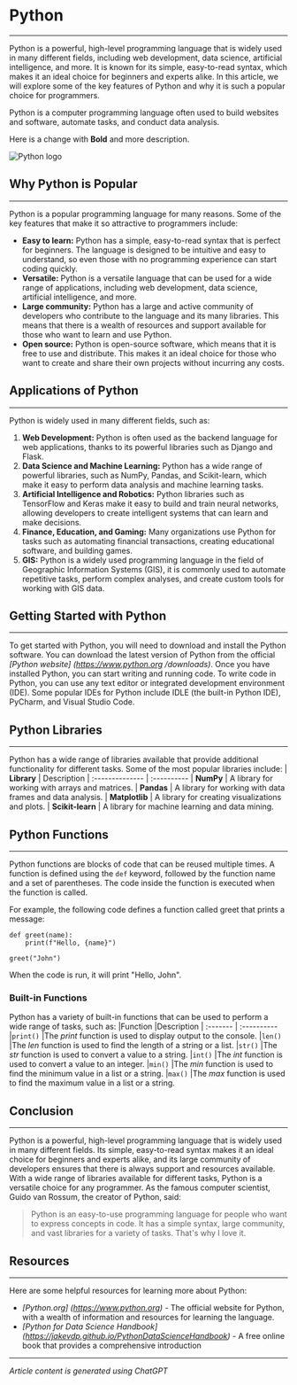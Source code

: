 # Python
___________
Python is a powerful, high-level programming language that is widely used in many different fields, 
including web development, data science, artificial intelligence, and more. It is known for its simple,
easy-to-read syntax, which makes it an ideal choice for beginners and experts alike. In this article,
we will explore some of the key features of Python and why it is such a popular choice for
programmers.

Python is a computer programming language often used to build websites and software, automate tasks, and conduct data analysis. 

Here is a change with **Bold** and more description. 

![Python logo](https://www.python.org/static/img/python-logo@2x.png)

## Why Python is Popular
___________
Python is a popular programming language for many reasons. Some of the key features that make
it so attractive to programmers include:
- **Easy to learn:** Python has a simple, easy-to-read syntax that is perfect for beginners. The
language is designed to be intuitive and easy to understand, so even those with no
programming experience can start coding quickly.
- **Versatile:** Python is a versatile language that can be used for a wide range of applications,
including web development, data science, artificial intelligence, and more.
- **Large community:** Python has a large and active community of developers who contribute to
the language and its many libraries. This means that there is a wealth of resources and support
available for those who want to learn and use Python.
- **Open source:** Python is open-source software, which means that it is free to use and
distribute. This makes it an ideal choice for those who want to create and share their own
projects without incurring any costs.

## Applications of Python
___________
Python is widely used in many different fields, such as:
1. **Web Development:** Python is often used as the backend language for web applications,
thanks to its powerful libraries such as Django and Flask.
2. **Data Science and Machine Learning:** Python has a wide range of powerful libraries, such as
NumPy, Pandas, and Scikit-learn, which make it easy to perform data analysis and machine
learning tasks.
3. **Artificial Intelligence and Robotics:** Python libraries such as TensorFlow and Keras make it
easy to build and train neural networks, allowing developers to create intelligent systems that
can learn and make decisions.
4. **Finance, Education, and Gaming:** Many organizations use Python for tasks such as
automating financial transactions, creating educational software, and building games.
5. **GIS:** Python is a widely used programming language in the field of Geographic Information
Systems (GIS), it is commonly used to automate repetitive tasks, perform complex analyses,
and create custom tools for working with GIS data.

## Getting Started with Python
___________
To get started with Python, you will need to download and install the Python software. You can
download the latest version of Python from the official *[Python website] (https://www.python.org
/downloads)*. Once you have installed Python, you can start writing and running code.
To write code in Python, you can use any text editor or integrated development environment (IDE).
Some popular IDEs for Python include IDLE (the built-in Python IDE), PyCharm, and Visual Studio
Code.

## Python Libraries
___________
Python has a wide range of libraries available that provide additional functionality for different
tasks. Some of the most popular libraries include:
| **Library**       | Description
| :--------------   | :----------
| **NumPy**         | A library for working with arrays and matrices.
| **Pandas**        | A library for working with data frames and data analysis.
| **Matplotlib**    | A library for creating visualizations and plots.
| **Scikit-learn**  | A library for machine learning and data mining.

## Python Functions
___________

Python functions are blocks of code that can be reused multiple times. A function is defined using
the `def` keyword, followed by the function name and a set of parentheses. The code inside the
function is executed when the function is called.

For example, the following code defines a function called greet that prints a message:
```
def greet(name):
    print(f"Hello, {name}")
            
greet("John")
```
When the code is run, it will print "Hello, John".

### Built-in Functions

Python has a variety of built-in functions that can be used to perform a wide range of tasks, such
as:
|Function   |Description
| :-------  | :----------
|`print()`    |The *print* function is used to display output to the console.
|`len()`      |The *len* function is used to find the length of a string or a list.
|`str()`      |The *str* function is used to convert a value to a string.
|`int()`      |The *int* function is used to convert a value to an integer.
|`min()`      |The *min* function is used to find the minimum value in a list or a string.
|`max()`      |The *max* function is used to find the maximum value in a list or a string.

## Conclusion
___________
Python is a powerful, high-level programming language that is widely used in many different fields.
Its simple, easy-to-read syntax makes it an ideal choice for beginners and experts alike, and its
large community of developers ensures that there is always support and resources available. With
a wide range of libraries available for different tasks, Python is a versatile choice for any
programmer.
As the famous computer scientist, Guido van Rossum, the creator of Python, said:

>Python is an easy-to-use programming language for people who want to express concepts in
code. It has a simple syntax, large community, and vast libraries for a variety of tasks. That's
why I love it.

## Resources
___________

Here are some helpful resources for learning more about Python:
- *[Python.org] (https://www.python.org)* - The official website for Python, with a wealth of information and resources for
learning the language.
- *[Python for Data Science Handbook] (https://jakevdp.github.io/PythonDataScienceHandbook)* - A free online book that provides a comprehensive
introduction
___________
*Article content is generated using ChatGPT*






